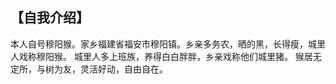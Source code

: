 ## 【自我介绍】
本人自号穆阳猴。家乡福建省福安市穆阳镇。乡亲多务农，晒的黑，长得瘦，城里人戏称穆阳猴。
城里人多上班族，养得白白胖胖，乡亲戏称他们城里猪。
猴居无定所，与树为友，灵活好动，自由自在。
